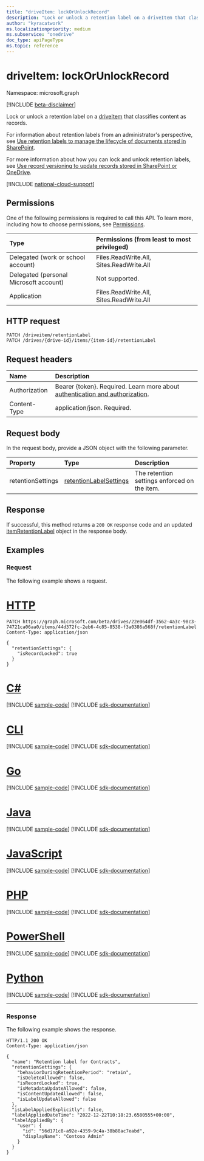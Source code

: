 ```yaml
---
title: "driveItem: lockOrUnlockRecord"
description: "Lock or unlock a retention label on a driveItem that classifies content as records."
author: "kyracatwork"
ms.localizationpriority: medium
ms.subservice: "onedrive"
doc_type: apiPageType
ms.topic: reference
---
```


# driveItem: lockOrUnlockRecord

Namespace: microsoft.graph

[!INCLUDE [beta-disclaimer](../../includes/beta-disclaimer.md)]

Lock or unlock a retention label on a [driveItem](../resources/driveitem.md) that classifies content as records.

For information about retention labels from an administrator's perspective, see [Use retention labels to manage the lifecycle of documents stored in SharePoint](/microsoft-365/compliance/auto-apply-retention-labels-scenario).

For more information about how you can lock and unlock retention labels, see [Use record versioning to update records stored in SharePoint or OneDrive](/microsoft-365/compliance/record-versioning).

[!INCLUDE [national-cloud-support](../../includes/all-clouds.md)]

## Permissions

One of the following permissions is required to call this API. To learn more, including how to choose permissions, see [Permissions](/graph/permissions-reference).

| Type                                   | Permissions (from least to most privileged) |
|:---------------------------------------|:--------------------------------------------|
| Delegated (work or school account)     | Files.ReadWrite.All, Sites.ReadWrite.All    |
| Delegated (personal Microsoft account) | Not supported.                              |
| Application                            | Files.ReadWrite.All, Sites.ReadWrite.All    |

## HTTP request

<!-- {
  "blockType": "ignored"
}
-->
```http
PATCH /driveitem/retentionLabel
PATCH /drives/{drive-id}/items/{item-id}/retentionLabel
```

## Request headers

|Name|Description|
|:---|:---|
|Authorization|Bearer {token}. Required. Learn more about [authentication and authorization](/graph/auth/auth-concepts).|
|Content-Type|application/json. Required.|

## Request body

In the request body, provide a JSON object with the following parameter.

|Property|Type|Description|
|:---|:---|:---|
|retentionSettings|[retentionLabelSettings](../resources/retentionlabelsettings.md) | The retention settings enforced on the item. |

## Response

If successful, this method returns a `200 OK` response code and an updated [itemRetentionLabel](../resources/itemretentionlabel.md) object in the response body.

## Examples

### Request

The following example shows a request.

# [HTTP](#tab/http)
<!-- {
  "blockType": "request",
  "name": "driveItem_lockOrUnlockRecord",
  "sampleKeys": ["22e064df-3562-4a3c-98c3-74721ca06aa0", "44d372fc-2eb6-4c85-8538-f3a0386a568f"]
}
-->

```http
PATCH https://graph.microsoft.com/beta/drives/22e064df-3562-4a3c-98c3-74721ca06aa0/items/44d372fc-2eb6-4c85-8538-f3a0386a568f/retentionLabel
Content-Type: application/json

{
  "retentionSettings": {
    "isRecordLocked": true
  }
}
```

# [C#](#tab/csharp)
[!INCLUDE [sample-code](../includes/snippets/csharp/driveitem-lockorunlockrecord-csharp-snippets.md)]
[!INCLUDE [sdk-documentation](../includes/snippets/snippets-sdk-documentation-link.md)]

# [CLI](#tab/cli)
[!INCLUDE [sample-code](../includes/snippets/cli/driveitem-lockorunlockrecord-cli-snippets.md)]
[!INCLUDE [sdk-documentation](../includes/snippets/snippets-sdk-documentation-link.md)]

# [Go](#tab/go)
[!INCLUDE [sample-code](../includes/snippets/go/driveitem-lockorunlockrecord-go-snippets.md)]
[!INCLUDE [sdk-documentation](../includes/snippets/snippets-sdk-documentation-link.md)]

# [Java](#tab/java)
[!INCLUDE [sample-code](../includes/snippets/java/driveitem-lockorunlockrecord-java-snippets.md)]
[!INCLUDE [sdk-documentation](../includes/snippets/snippets-sdk-documentation-link.md)]

# [JavaScript](#tab/javascript)
[!INCLUDE [sample-code](../includes/snippets/javascript/driveitem-lockorunlockrecord-javascript-snippets.md)]
[!INCLUDE [sdk-documentation](../includes/snippets/snippets-sdk-documentation-link.md)]

# [PHP](#tab/php)
[!INCLUDE [sample-code](../includes/snippets/php/driveitem-lockorunlockrecord-php-snippets.md)]
[!INCLUDE [sdk-documentation](../includes/snippets/snippets-sdk-documentation-link.md)]

# [PowerShell](#tab/powershell)
[!INCLUDE [sample-code](../includes/snippets/powershell/driveitem-lockorunlockrecord-powershell-snippets.md)]
[!INCLUDE [sdk-documentation](../includes/snippets/snippets-sdk-documentation-link.md)]

# [Python](#tab/python)
[!INCLUDE [sample-code](../includes/snippets/python/driveitem-lockorunlockrecord-python-snippets.md)]
[!INCLUDE [sdk-documentation](../includes/snippets/snippets-sdk-documentation-link.md)]

---

### Response

The following example shows the response.

<!-- {
  "blockType": "response",
  "truncated": true,
  "@odata.type": "microsoft.graph.itemRetentionLabel"
}
-->
``` http
HTTP/1.1 200 OK
Content-Type: application/json

{
  "name": "Retention label for Contracts",
  "retentionSettings": {
    "behaviorDuringRetentionPeriod": "retain",
    "isDeleteAllowed": false,
    "isRecordLocked": true,
    "isMetadataUpdateAllowed": false,
    "isContentUpdateAllowed": false,
    "isLabelUpdateAllowed": false
  },
  "isLabelAppliedExplicitly": false,
  "labelAppliedDateTime": "2022-12-22T10:18:23.6580555+00:00",
  "labelAppliedBy": {
    "user": {
      "id": "56d171c8-a92e-4359-9c4a-38b88ac7eabd",
      "displayName": "Contoso Admin"
    }
  }
}
```
